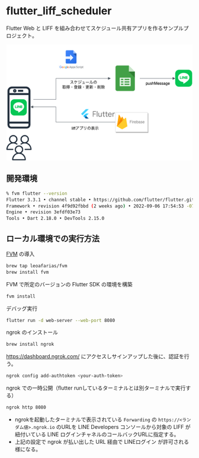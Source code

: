 # flutter_liff_scheduler

Flutter Web と LIFF を組み合わせてスケジュール共有アプリを作るサンプルプロジェクト。

![architecture.drawio.png](./docs/architecture.drawio.png)

## 開発環境

```bash
% fvm flutter --version
Flutter 3.3.1 • channel stable • https://github.com/flutter/flutter.git
Framework • revision 4f9d92fbbd (2 weeks ago) • 2022-09-06 17:54:53 -0700
Engine • revision 3efdf03e73
Tools • Dart 2.18.0 • DevTools 2.15.0
```

## ローカル環境での実行方法

[FVM](https://fvm.app/docs/getting_started/in) の導入

```bash
brew tap leoafarias/fvm
brew install fvm
```

FVM で所定のバージョンの Flutter SDK の環境を構築

```bash
fvm install
```

デバッグ実行

```bash
flutter run -d web-server --web-port 8080
```

ngrok のインストール

```bash
brew install ngrok
```

<https://dashboard.ngrok.com/> にアクセスしサインアップした後に、認証を行う。

```bash
ngrok config add-authtoken <your-auth-token>
```

ngrok での一時公開（flutter runしているターミナルとは別ターミナルで実行する）

```bash
ngrok http 8080
```

- ngrokを起動したターミナルで表示されている `Forwarding` の `https://<ランダム値>.ngrok.io` のURLを LINE Developers コンソールから対象の LIFF が紐付いている LINE ログインチャネルのコールバックURLに指定する。
- 上記の設定で ngrok が払い出した URL 経由で LINEログイン が許可される様になる。
